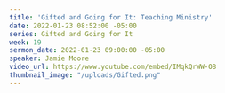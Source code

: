 ```yaml
---
title: 'Gifted and Going for It: Teaching Ministry'
date: 2022-01-23 08:52:00 -05:00
series: Gifted and Going for It
week: 19
sermon_date: 2022-01-23 09:00:00 -05:00
speaker: Jamie Moore
video_url: https://www.youtube.com/embed/IMqkQrWW-O8
thumbnail_image: "/uploads/Gifted.png"
---
```


